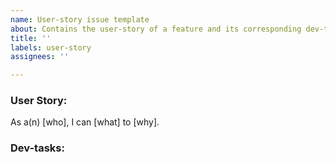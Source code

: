 ```yaml
---
name: User-story issue template
about: Contains the user-story of a feature and its corresponding dev-tasks.
title: ''
labels: user-story
assignees: ''

---
```


### User Story: 
As a(n) [who], I can [what] to [why]. 

### Dev-tasks:
